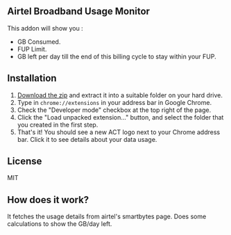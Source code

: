 Airtel Broadband Usage Monitor
---

This addon will show you : 
 * GB Consumed.
 * FUP Limit.
 * GB left per day till the end of this billing cycle to stay within your FUP.

Installation
---

1.
   [Download the zip](https://github.com/srih4ri/airtel-chrome-extension/archive/master.zip)
   and extract it into a suitable folder on your hard drive.
2. Type in `chrome://extensions` in your address bar in Google Chrome.
3. Check the "Developer mode" checkbox at the top right of the page.
4. Click the "Load unpacked extension..." button, and select the folder that you
   created in the first step.
5. That's it! You should see a new ACT logo next to your Chrome address bar.
   Click it to see details about your data usage.

License
---
MIT

How does it work?
---
It fetches the usage details from airtel's smartbytes page. Does some calculations to show the GB/day left.
